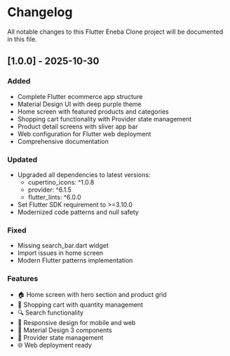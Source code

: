 

# Changelog

All notable changes to this Flutter Eneba Clone project will be documented in this file.

## [1.0.0] - 2025-10-30

### Added
- Complete Flutter ecommerce app structure
- Material Design UI with deep purple theme
- Home screen with featured products and categories
- Shopping cart functionality with Provider state management
- Product detail screens with sliver app bar
- Web configuration for Flutter web deployment
- Comprehensive documentation

### Updated
- Upgraded all dependencies to latest versions:
  - cupertino_icons: ^1.0.8
  - provider: ^6.1.5
  - flutter_lints: ^6.0.0
- Set Flutter SDK requirement to >=3.10.0
- Modernized code patterns and null safety

### Fixed
- Missing search_bar.dart widget
- Import issues in home screen
- Modern Flutter patterns implementation

### Features
- 🏠 Home screen with hero section and product grid
- 🛒 Shopping cart with quantity management
- 🔍 Search functionality
- 📱 Responsive design for mobile and web
- 🎨 Material Design 3 components
- 🚀 Provider state management
- 🌐 Web deployment ready

